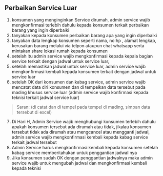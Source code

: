 ## Perbaikan Service Luar
1. konsumen yang menginginkan Service dirumah, admin service wajib mengkonfirmasi terlebih dahulu kepada konsumen terkait perbaikan barang yang ingin diperbaiki
2. tanyakan kepada konsumen perbaikan barang apa yang ingin diperbaiki 
3. tanyakan data lengkap konsumen seperti nama, no hp , alamat lengkap, kerusakan barang melalui via telpon ataupun chat whatsapp serta mintakan share lokasi rumah kepada konsumen
4. setelah itu admin service wajib mengkonfirmasi kepada kepala bagian service terkait dengan jadwal untuk service luar,
5. setelah memastikan jadwal untuk service luar, admin service wajib mengkonfirmasi kembali kepada konsumen terkait dengan jadwal untuk service luar
6. setelah OK dari konsumen dan kabag service, admin service wajib mencatat data diri konsumen dan di tempelkan data tersebut pada mading khusus service luar (admin service wajib konfirmasi kepada teknisi terkait jadwal service luar)
> Saran: (di catat dan di tempel pada tempel di mading, simpan data tersebut di excel)
7. Di Hari H, Admin Service wajib menghubungi konsumen terlebih dahulu apakah konsumen tersebut ada dirumah atau tidak, jikalau konsumen tersebut tidak ada dirumah atau mengcancel atau mengganti jadwal, admin service wajib mengkonfirmasi kembali kepada kabag service terkait jadwal tersebut
8. Admin Service harus mengkonfirmasi kembali kepada konsumen setelah kabag service memberitahukan untuk penggantian jadwal nya
9. Jika konsumen sudah OK dengan penggantian jadwalnya maka admin service wajib untuk mengubah jadwal dan mengkonfirmasi kembali kepada teknisi
